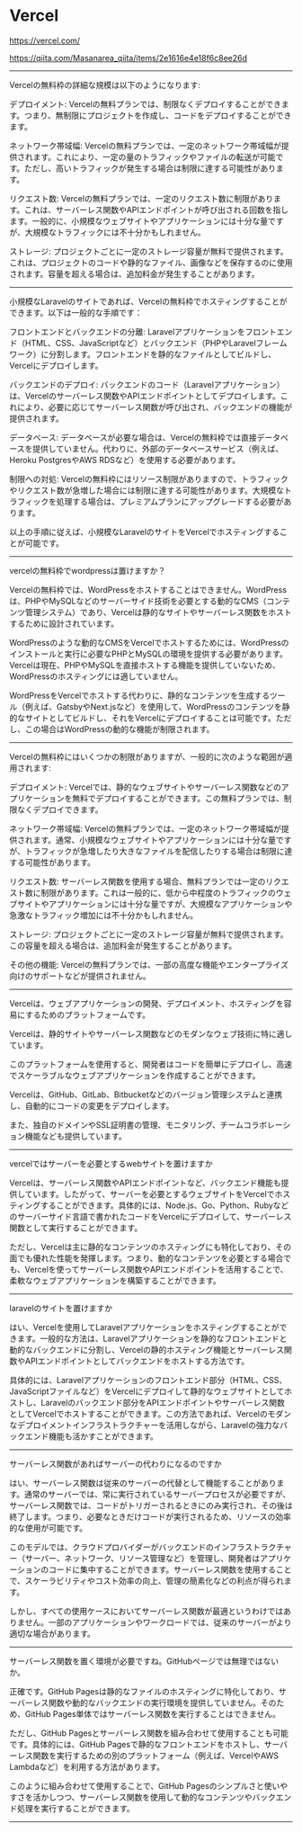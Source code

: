 # Vercel

https://vercel.com/

https://qiita.com/Masanarea_qiita/items/2e1616e4e18f6c8ee26d

---

Vercelの無料枠の詳細な規模は以下のようになります:

デプロイメント: Vercelの無料プランでは、制限なくデプロイすることができます。つまり、無制限にプロジェクトを作成し、コードをデプロイすることができます。

ネットワーク帯域幅: Vercelの無料プランでは、一定のネットワーク帯域幅が提供されます。これにより、一定の量のトラフィックやファイルの転送が可能です。ただし、高いトラフィックが発生する場合は制限に達する可能性があります。

リクエスト数: Vercelの無料プランでは、一定のリクエスト数に制限があります。これは、サーバーレス関数やAPIエンドポイントが呼び出される回数を指します。一般的に、小規模なウェブサイトやアプリケーションには十分な量ですが、大規模なトラフィックには不十分かもしれません。

ストレージ: プロジェクトごとに一定のストレージ容量が無料で提供されます。これは、プロジェクトのコードや静的なファイル、画像などを保存するのに使用されます。容量を超える場合は、追加料金が発生することがあります。

---

小規模なLaravelのサイトであれば、Vercelの無料枠でホスティングすることができます。以下は一般的な手順です：

フロントエンドとバックエンドの分離: Laravelアプリケーションをフロントエンド（HTML、CSS、JavaScriptなど）とバックエンド（PHPやLaravelフレームワーク）に分割します。フロントエンドを静的なファイルとしてビルドし、Vercelにデプロイします。

バックエンドのデプロイ: バックエンドのコード（Laravelアプリケーション）は、Vercelのサーバーレス関数やAPIエンドポイントとしてデプロイします。これにより、必要に応じてサーバーレス関数が呼び出され、バックエンドの機能が提供されます。

データベース: データベースが必要な場合は、Vercelの無料枠では直接データベースを提供していません。代わりに、外部のデータベースサービス（例えば、Heroku PostgresやAWS RDSなど）を使用する必要があります。

制限への対処: Vercelの無料枠にはリソース制限がありますので、トラフィックやリクエスト数が急増した場合には制限に達する可能性があります。大規模なトラフィックを処理する場合は、プレミアムプランにアップグレードする必要があります。

以上の手順に従えば、小規模なLaravelのサイトをVercelでホスティングすることが可能です。

---

vercelの無料枠でwordpressは置けますか？

Vercelの無料枠では、WordPressをホストすることはできません。WordPressは、PHPやMySQLなどのサーバーサイド技術を必要とする動的なCMS（コンテンツ管理システム）であり、Vercelは静的なサイトやサーバーレス関数をホストするために設計されています。

WordPressのような動的なCMSをVercelでホストするためには、WordPressのインストールと実行に必要なPHPとMySQLの環境を提供する必要があります。Vercelは現在、PHPやMySQLを直接ホストする機能を提供していないため、WordPressのホスティングには適していません。

WordPressをVercelでホストする代わりに、静的なコンテンツを生成するツール（例えば、GatsbyやNext.jsなど）を使用して、WordPressのコンテンツを静的なサイトとしてビルドし、それをVercelにデプロイすることは可能です。ただし、この場合はWordPressの動的な機能が制限されます。

---

Vercelの無料枠にはいくつかの制限がありますが、一般的に次のような範囲が適用されます:

デプロイメント: Vercelでは、静的なウェブサイトやサーバーレス関数などのアプリケーションを無料でデプロイすることができます。この無料プランでは、制限なくデプロイできます。

ネットワーク帯域幅: Vercelの無料プランでは、一定のネットワーク帯域幅が提供されます。通常、小規模なウェブサイトやアプリケーションには十分な量ですが、トラフィックが急増したり大きなファイルを配信したりする場合は制限に達する可能性があります。

リクエスト数: サーバーレス関数を使用する場合、無料プランでは一定のリクエスト数に制限があります。これは一般的に、低から中程度のトラフィックのウェブサイトやアプリケーションには十分な量ですが、大規模なアプリケーションや急激なトラフィック増加には不十分かもしれません。

ストレージ: プロジェクトごとに一定のストレージ容量が無料で提供されます。この容量を超える場合は、追加料金が発生することがあります。

その他の機能: Vercelの無料プランでは、一部の高度な機能やエンタープライズ向けのサポートなどが提供されません。

---

Vercelは、ウェブアプリケーションの開発、デプロイメント、ホスティングを容易にするためのプラットフォームです。

Vercelは、静的サイトやサーバーレス関数などのモダンなウェブ技術に特に適しています。

このプラットフォームを使用すると、開発者はコードを簡単にデプロイし、高速でスケーラブルなウェブアプリケーションを作成することができます。

Vercelは、GitHub、GitLab、Bitbucketなどのバージョン管理システムと連携し、自動的にコードの変更をデプロイします。

また、独自のドメインやSSL証明書の管理、モニタリング、チームコラボレーション機能なども提供しています。

---

vercelではサーバーを必要とするwebサイトを置けますか

Vercelは、サーバーレス関数やAPIエンドポイントなど、バックエンド機能も提供しています。したがって、サーバーを必要とするウェブサイトをVercelでホスティングすることができます。具体的には、Node.js、Go、Python、Rubyなどのサーバーサイド言語で書かれたコードをVercelにデプロイして、サーバーレス関数として実行することができます。

ただし、Vercelは主に静的なコンテンツのホスティングにも特化しており、その面でも優れた性能を発揮します。つまり、動的なコンテンツを必要とする場合でも、Vercelを使ってサーバーレス関数やAPIエンドポイントを活用することで、柔軟なウェブアプリケーションを構築することができます。

---

laravelのサイトを置けますか

はい、Vercelを使用してLaravelアプリケーションをホスティングすることができます。一般的な方法は、Laravelアプリケーションを静的なフロントエンドと動的なバックエンドに分割し、Vercelの静的ホスティング機能とサーバーレス関数やAPIエンドポイントとしてバックエンドをホストする方法です。

具体的には、Laravelアプリケーションのフロントエンド部分（HTML、CSS、JavaScriptファイルなど）をVercelにデプロイして静的なウェブサイトとしてホストし、Laravelのバックエンド部分をAPIエンドポイントやサーバーレス関数としてVercelでホストすることができます。この方法であれば、Vercelのモダンなデプロイメントインフラストラクチャーを活用しながら、Laravelの強力なバックエンド機能も活かすことができます。

---

サーバーレス関数があればサーバーの代わりになるのですか

はい、サーバーレス関数は従来のサーバーの代替として機能することがあります。通常のサーバーでは、常に実行されているサーバープロセスが必要ですが、サーバーレス関数では、コードがトリガーされるときにのみ実行され、その後は終了します。つまり、必要なときだけコードが実行されるため、リソースの効率的な使用が可能です。

このモデルでは、クラウドプロバイダーがバックエンドのインフラストラクチャー（サーバー、ネットワーク、リソース管理など）を管理し、開発者はアプリケーションのコードに集中することができます。サーバーレス関数を使用することで、スケーラビリティやコスト効率の向上、管理の簡素化などの利点が得られます。

しかし、すべての使用ケースにおいてサーバーレス関数が最適というわけではありません。一部のアプリケーションやワークロードでは、従来のサーバーがより適切な場合があります。

---

サーバーレス関数を置く環境が必要ですね。GitHubページでは無理ではないか。

正確です。GitHub Pagesは静的なファイルのホスティングに特化しており、サーバーレス関数や動的なバックエンドの実行環境を提供していません。そのため、GitHub Pages単体ではサーバーレス関数を実行することはできません。

ただし、GitHub Pagesとサーバーレス関数を組み合わせて使用することも可能です。具体的には、GitHub Pagesで静的なフロントエンドをホストし、サーバーレス関数を実行するための別のプラットフォーム（例えば、VercelやAWS Lambdaなど）を利用する方法があります。

このように組み合わせて使用することで、GitHub Pagesのシンプルさと使いやすさを活かしつつ、サーバーレス関数を使用して動的なコンテンツやバックエンド処理を実行することができます。

---
